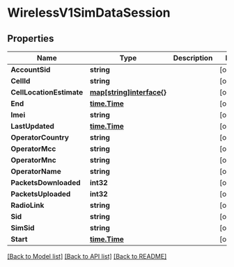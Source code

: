 # WirelessV1SimDataSession

## Properties

Name | Type | Description | Notes
------------ | ------------- | ------------- | -------------
**AccountSid** | **string** |  | [optional] 
**CellId** | **string** |  | [optional] 
**CellLocationEstimate** | [**map[string]interface{}**](.md) |  | [optional] 
**End** | [**time.Time**](time.Time.md) |  | [optional] 
**Imei** | **string** |  | [optional] 
**LastUpdated** | [**time.Time**](time.Time.md) |  | [optional] 
**OperatorCountry** | **string** |  | [optional] 
**OperatorMcc** | **string** |  | [optional] 
**OperatorMnc** | **string** |  | [optional] 
**OperatorName** | **string** |  | [optional] 
**PacketsDownloaded** | **int32** |  | [optional] 
**PacketsUploaded** | **int32** |  | [optional] 
**RadioLink** | **string** |  | [optional] 
**Sid** | **string** |  | [optional] 
**SimSid** | **string** |  | [optional] 
**Start** | [**time.Time**](time.Time.md) |  | [optional] 

[[Back to Model list]](../README.md#documentation-for-models) [[Back to API list]](../README.md#documentation-for-api-endpoints) [[Back to README]](../README.md)


